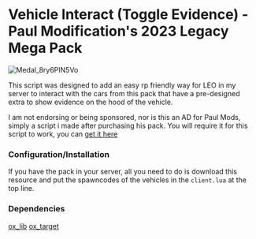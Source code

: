 # Vehicle Interact (Toggle Evidence) - Paul Modification's 2023 Legacy Mega Pack

![Medal_8ry6PIN5Vo](https://github.com/user-attachments/assets/6cb3ed94-d95e-4af5-b9a9-3fb83290cc44)

This script was designed to add an easy rp friendly way for LEO in my server to interact with the cars from this pack that have a pre-designed extra to show evidence on the hood of the vehicle.

I am not endorsing or being sponsored, nor is this an AD for Paul Mods, simply a script i made after purchasing his pack.
You will require it for this script to work, you can [get it here](https://www.paulmodifications.com/2023-legacy-pack)

### Configuration/Installation
If you have the pack in your server, all you need to do is download this resource and put the spawncodes of the vehicles in the `client.lua` at the top line.

### Dependencies
[ox_lib](https://github.com/overextended/ox_lib/releases)
[ox_target](https://github.com/overextended/ox_target/releases)
